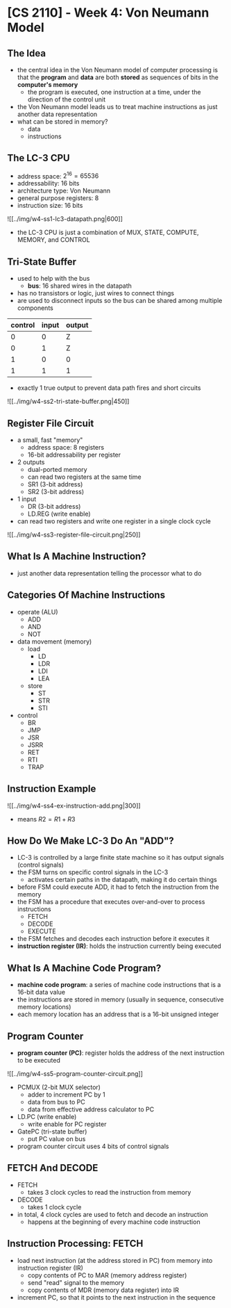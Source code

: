 # **[CS 2110] - Week 4: Von Neumann Model**

## The Idea
- the central idea in the Von Neumann model of computer processing is that the **program** and **data** are both **stored** as sequences of bits in the **computer's memory**
	- the program is executed, one instruction at a time, under the direction of the control unit
- the Von Neumann model leads us to treat machine instructions as just another data representation
- what can be stored in memory?
	- data
	- instructions

## The LC-3 CPU
- address space: $2^16 = 65536$
- addressability: 16 bits
- architecture type: Von Neumann
- general purpose registers: 8
- instruction size: 16 bits

![[../img/w4-ss1-lc3-datapath.png|600]]

- the LC-3 CPU is just a combination of MUX, STATE, COMPUTE, MEMORY, and CONTROL

## Tri-State Buffer
- used to help with the bus
	- **bus**: 16 shared wires in the datapath
- has no transistors or logic, just wires to connect things
- are used to disconnect inputs so the bus can be shared among multiple components

|control|input|output|
|-|-|-|
|0|0|Z|
|0|1|Z|
|1|0|0|
|1|1|1|

- exactly 1 true output to prevent data path fires and short circuits

![[../img/w4-ss2-tri-state-buffer.png|450]]

## Register File Circuit
- a small, fast "memory"
	- address space: 8 registers
	- 16-bit addressability per register
- 2 outputs
	- dual-ported memory
	- can read two registers at the same time
	- SR1 (3-bit address)
	- SR2 (3-bit address)
- 1 input
	- DR (3-bit address)
	- LD.REG (write enable)
- can read two registers and write one register in a single clock cycle

![[../img/w4-ss3-register-file-circuit.png|250]]

## What Is A Machine Instruction?
- just another data representation telling the processor what to do

## Categories Of Machine Instructions
- operate (ALU)
	- ADD
	- AND
	- NOT
- data movement (memory)
	- load
		- LD
		- LDR
		- LDI
		- LEA
	- store
		- ST
		- STR
		- STI
- control
	- BR
	- JMP
	- JSR
	- JSRR
	- RET
	- RTI
	- TRAP

## Instruction Example
![[../img/w4-ss4-ex-instruction-add.png|300]]

- means $R2=R1+R3$

## How Do We Make LC-3 Do An "ADD"?
- LC-3 is controlled by a large finite state machine so it has output signals (control signals)
- the FSM turns on specific control signals in the LC-3
	- activates certain paths in the datapath, making it do certain things
- before FSM could execute ADD, it had to fetch the instruction from the memory
- the FSM has a procedure that executes over-and-over to process instructions
	- FETCH
	- DECODE
	- EXECUTE
- the FSM fetches and decodes each instruction before it executes it
- **instruction register (IR)**: holds the instruction currently being executed


## What Is A Machine Code Program?
- **machine code program**: a series of machine code instructions that is a 16-bit data value
- the instructions are stored in memory (usually in sequence, consecutive memory locations)
- each memory location has an address that is a 16-bit unsigned integer

## Program Counter
- **program counter (PC)**: register holds the address of the next instruction to be executed

![[../img/w4-ss5-program-counter-circuit.png]]
- PCMUX (2-bit MUX selector)
	- adder to increment PC by 1
	- data from bus to PC
	- data from effective address calculator to PC
- LD.PC (write enable)
	- write enable for PC register
- GatePC (tri-state buffer)
	- put PC value on bus
- program counter circuit uses 4 bits of control signals

## FETCH And DECODE
- FETCH
	- takes 3 clock cycles to read the instruction from memory
- DECODE
	- takes 1 clock cycle
- in total, 4 clock cycles are used to fetch and decode an instruction
	- happens at the beginning of every machine code instruction

## Instruction Processing: FETCH
- load next instruction (at the address stored in PC) from memory into instruction register (IR)
	- copy contents of PC to MAR (memory address register)
	- send "read" signal to the memory
	- copy contents of MDR (memory data register) into IR
- increment PC, so that it points to the next instruction in the sequence